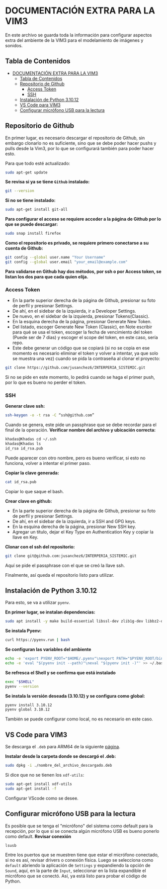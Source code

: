 # DOCUMENTACIÓN EXTRA PARA LA VIM3
En este archivo se guarda toda la información para configurar aspectos extra del ambiente de la VIM3 para el modelamiento de imágenes y sonidos.

## Tabla de Contenidos

- [DOCUMENTACIÓN EXTRA PARA LA VIM3](#documentación-extra-para-la-vim3)
  - [Tabla de Contenidos](#tabla-de-contenidos)
  - [Repositorio de Github](#repositorio-de-github)
    - [Access Token](#access-token)
    - [SSH](#ssh)
  - [Instalación de Python 3.10.12](#instalación-de-python-31012)
  - [VS Code para VIM3](#vs-code-para-vim3)
  - [Configurar micrófono USB para la lectura](#configurar-micrófono-usb-para-la-lectura)

## Repositorio de Github
En primer lugar, es necesario descargar el repositorio de Github, sin embargo clonarlo no es suficiente, sino que se debe poder hacer pushs y pulls desde la Vim3, por lo que se configurará también para poder hacer esto.

Para que todo esté actualizado:
```bash
sudo apt-get update
```

**Se revisa si ya se tiene `Github` instalado:**
```bash
git --version
```
**Si no se tiene instalado:**
```bash
sudo apt-get install git-all
```
**Para configurar el acceso se requiere acceder a la página de Github por lo que se puede descargar:**
```bash
sudo snap install firefox
```

**Como el repositorio es privado, se requiere primero conectarse a su cuenta de Github:**
```bash
git config --global user.name "Your Username"
git config --global user.email "your_email@example.com"
```

**Para validarse en Github hay dos métodos, por ssh o por Access token, se listan los dos para que cada quien elija.**

### Access Token
- En la parte superior derecha de la página de Github, presionar su foto de perfil y presionar Settings.
- De ahí, en el sidebar de la izquierda, ir a Developer Settings.
- De nuevo, en el sidebar de la izquierda, presionar Tokens(Classic).
- En la esquina derecha de la página, presionar Generate New Token.
- Del listado, escoger Generate New Token (Classic), en Note escribir para qué se usa el token, escoger la fecha de vencimiento del token (Puede ser de 7 días) y escoger el scope del token, en este caso, sería repo.
- Este debe generar un código que se copiará (si no se copia en ese momento es necesario eliminar el token y volver a intentar, ya que solo se muestra una vez) cuando se pida la contraseña al clonar el proyecto:
```bash
git clone https://github.com/jusanchez6/INTERPERIA_SISTEMIC.git
```
Si no se pide en este momento, lo pedirá cuando se haga el primer push, por lo que es bueno no perder el token.

### SSH
**Generar clave ssh:**
```bash
ssh-keygen -o -t rsa -C “ssh@github.com”
```
Cuando se genera, este pide un passphrase que se debe recordar para el final de la operación.
**Verificar nombre del archivo y ubicación correcta:**
```bash
khadas@Khadas cd ~/.ssh
khadas@Khadas ls
id_rsa id_rsa.pub
```
Puede aparecer con otro nombre, pero es bueno verificar, si esto no funciona, volver a intentar el primer paso.

**Copiar la clave generada:**
```bash
cat id_rsa.pub
```
Copiar lo que saque el bash.

**Crear clave en github:**
- En la parte superior derecha de la página de Github, presionar su foto de perfil y presionar Settings.
- De ahí, en el sidebar de la izquierda, ir a SSH and GPG keys.
- En la esquina derecha de la página, presionar New SSH key.
- Agregar un título, dejar el Key Type en Authentication Key y copiar la llave en Key.

**Clonar con el ssh del repositorio:**
```bash
git clone git@github.com:jusanchez6/INTERPERIA_SISTEMIC.git
```
Aquí se pide el passphrase con el que se creó la llave ssh.

Finalmente, así queda el repositorio listo para utilizar.


## Instalación de Python 3.10.12
Para esto, se va a utilizar `pyenv`.

**En primer lugar, se instalan dependencias:**
```bash
sudo apt install -y make build-essential libssl-dev zlib1g-dev libbz2-dev libreadline-dev libsqlite3-dev wget curl llvm libncursesw5-dev xz-utils tk-dev libxml2-dev libxmlsec1-dev libffi-dev liblzma-dev
```
**Se instala Pyenv:**
```bash
curl https://pyenv.run | bash
```
**Se configuran las variables del ambiente**
```bash
echo -e 'export PYENV_ROOT="$HOME/.pyenv"\nexport PATH="$PYENV_ROOT/bin:$PATH"' >> ~/.bashrc
echo -e 'eval "$(pyenv init --path)"\neval "$(pyenv init -)"' >> ~/.bashrc
```
**Se refresca el Shell y se confirma que está instalado**
```bash
exec "$SHELL"
pyenv --version
```
**Se instala la versión deseada (3.10.12) y se configura como global:**
```bash
pyenv install 3.10.12
pyenv global 3.10.12
```
También se puede configurar como local, no es necesario en este caso.

## VS Code para VIM3
Se descarga el `.deb` para ARM64 de la siguiente [página](https://code.visualstudio.com/download).

**Instalar desde la carpeta donde se descargó el .deb:**
```bash
sudo dpkg -i ./nombre_del_archivo_descargado.deb
```
Si dice que no se tienen los `xdf-utils`:
```bash
sudo apt-get install xdf-utils
sudo apt-get install -f
```
Configurar VScode como se desee.

## Configurar micrófono USB para la lectura
Es posible que se tenga el "micrófono" del sistema como default para la recepción, por lo que si se conecta algún micrófono USB es bueno ponerlo como default.
**Revisar conexión**
```bash
lsusb
```
Entre los puertos que se muestren tiene que estar el micrófono conectado, si no es así, revisar drivers o conexión física.
Luego se selecciona como `default` abriendo la aplicación de `Settings` y expandiendo la opción de `Sound`, aquí, en la parte de `Input`, seleccionar en la lista expandible el micrófono que se conectó. Así, ya está listo para probar el código de Python.